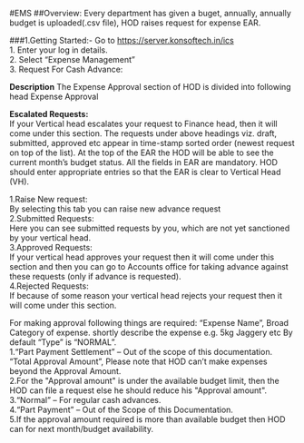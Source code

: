 
#EMS 
##Overview:
Every department has given a buget, annually, annually budget is uploaded(.csv file), HOD raises request for expense EAR.

###1.Getting Started:- 
Go to https://server.konsoftech.in/ics 
</br>1. Enter  your log in details. 
</br>2. Select “Expense Management” 
</br>3. Request For Cash Advance: 

**Description** 
The Expense Approval section of HOD is divided into following head 
Expense Approval 

**Escalated Requests:** 
</br>
If your Vertical head escalates your request to Finance head, then it will come under this section. 
The requests under above headings viz. draft, submitted, approved etc appear in time-stamp sorted order (newest request on top of the list). 
At the top of the EAR the HOD will be able to see the current month’s budget status. 
All the fields in EAR are mandatory. HOD should enter appropriate entries so that the EAR is clear to Vertical Head (VH). 

1.Raise New request:
</br>By selecting this tab you can raise new advance request 
</br>2.Submitted Requests: 
</br>Here you can see submitted requests by you, which are not yet sanctioned by your vertical head. 
</br>3.Approved Requests: 
</br>If your vertical head approves your request then it will come under this section and then you can go to Accounts office for taking advance against these requests (only if advance is requested). 
</br>4.Rejected Requests: 
</br>If because of some reason your vertical head rejects your request then it will come under this section. 

For making approval following things are required: 
“Expense Name”, Broad Category of expense. 
shortly describe the expense e.g. 5kg Jaggery etc 
By default “Type” is “NORMAL”. 
</br>1.“Part Payment Settlement” – Out of the scope of this documentation. 
</br>“Total Approval Amount”, Please note that HOD can’t make expenses beyond the Approval Amount. 
</br>2.For the "Approval amount" is under the available budget limit, then the HOD can file a request else he should reduce his "Approval amount". 
</br>3.“Normal” – For regular cash advances. 
</br>4.“Part Payment” – Out of the Scope of this Documentation. 
</br>5.If the approval amount required is more than available budget then HOD can for next month/budget availability.

